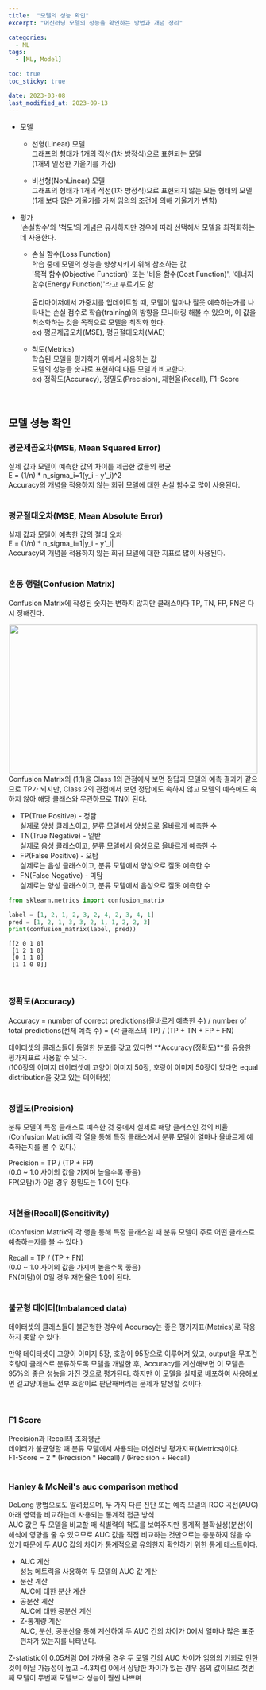 ```yaml
---
title:  "모델의 성능 확인"
excerpt: "머신러닝 모델의 성능을 확인하는 방법과 개념 정리"

categories:
  - ML
tags:
  - [ML, Model]

toc: true
toc_sticky: true

date: 2023-03-08
last_modified_at: 2023-09-13
---
```


- 모델  
  - 선형(Linear) 모델  
  그래프의 형태가 1개의 직선(1차 방정식)으로 표현되는 모델  
  (1개의 일정한 기울기를 가짐)  

  - 비선형(NonLinear) 모델  
  그래프의 형태가 1개의 직선(1차 방정식)으로 표현되지 않는 모든 형태의 모델  
  (1개 보다 많은 기울기를 가져 임의의 조건에 의해 기울기가 변함)  

- 평가  
'손실함수'와 '척도'의 개념은 유사하지만 경우에 따라 선택해서 모델을 최적화하는데 사용한다.  
  - 손실 함수(Loss Function)  
  학습 중에 모델의 성능을 향상시키기 위해 참조하는 값  
  '목적 함수(Objective Function)' 또는 '비용 함수(Cost Function)', '에너지 함수(Energy Function)'라고 부르기도 함<br>  
  옵티마이저에서 가중치를 업데이트할 때, 모델이 얼마나 잘못 예측하는가를 나타내는 손실 점수로 학습(training)의 방향을 모니터링 해볼 수 있으며, 이 값을 최소화하는 것을 목적으로 모델을 최적화 한다.  
  ex) 평균제곱오차(MSE), 평균절대오차(MAE)  

  - 척도(Metrics)  
  학습된 모델을 평가하기 위해서 사용하는 값  
  모델의 성능을 숫자로 표현하여 다른 모델과 비교한다.  
  ex) 정확도(Accuracy), 정밀도(Precision), 재현율(Recall), F1-Score  
<br><br>  

## 모델 성능 확인  
### 평균제곱오차(MSE, Mean Squared Error)  
실제 값과 모델이 예측한 값의 차이를 제곱한 값들의 평균  
E = (1/n) * n_sigma_i=1(y_i - y'_i)^2  
Accuracy의 개념을 적용하지 않는 회귀 모델에 대한 손실 함수로 많이 사용된다.  
<br>  

### 평균절대오차(MSE, Mean Absolute Error)  
실제 값과 모델이 예측한 값의 절대 오차  
E = (1/n) * n_sigma_i=1|y_i - y'_i|  
Accuracy의 개념을 적용하지 않는 회귀 모델에 대한 지표로 많이 사용된다.  
<br>  

### 혼동 행렬(Confusion Matrix)  
Confusion Matrix에 작성된 숫자는 변하지 않지만 클래스마다 TP, TN, FP, FN은 다시 정해진다.  
<div align="center">  
<img src="https://github.com/csh44017/csh44017.github.io/assets/77605589/b086f63f-8cd5-42bf-a0e5-b042d7c1b5e8" width="500" height="300">  
</div>  
Confusion Matrix의 (1,1)을 Class 1의 관점에서 보면 정답과 모델의 예측 결과가 같으므로 TP가 되지만, Class 2의 관점에서 보면 정답에도 속하지 않고 모델의 예측에도 속하지 않아 해당 클래스와 무관하므로 TN이 된다.  
<br>  
  
- TP(True Positive) - 정탐  
실제로 양성 클래스이고, 분류 모델에서 양성으로 올바르게 예측한 수  
- TN(True Negative) - 일반  
실제로 음성 클래스이고, 분류 모델에서 음성으로 올바르게 예측한 수  
- FP(False Positive) - 오탐  
실제로는 음성 클래스이고, 분류 모델에서 양성으로 잘못 예측한 수  
- FN(False Negative) - 미탐  
실제로는 양성 클래스이고, 분류 모델에서 음성으로 잘못 예측한 수  
```python  
from sklearn.metrics import confusion_matrix

label = [1, 2, 1, 2, 3, 2, 4, 2, 3, 4, 1]
pred = [1, 2, 1, 3, 3, 2, 1, 1, 2, 2, 3]
print(confusion_matrix(label, pred))
```  
```shell  
[[2 0 1 0]
 [1 2 1 0]
 [0 1 1 0]
 [1 1 0 0]]
```  
<br>  

### 정확도(Accuracy)  
Accuracy = number of correct predictions(올바르게 예측한 수) / number of total predictions(전체 예측 수) = (각 클래스의 TP) / (TP + TN + FP + FN)  

데이터셋의 클래스들이 동일한 분포를 갖고 있다면 **Accuracy(정확도)**를 유용한 평가지표로 사용할 수 있다.  
(100장의 이미지 데이터셋에 고양이 이미지 50장, 호랑이 이미지 50장이 있다면 equal distribution을 갖고 있는 데이터셋)  
<br>  

### 정밀도(Precision)  
분류 모델이 특정 클래스로 예측한 것 중에서 실제로 해당 클래스인 것의 비율  
(Confusion Matrix의 각 열을 통해 특정 클래스에서 분류 모델이 얼마나 올바르게 예측하는지를 볼 수 있다.)  

Precision = TP / (TP + FP)  
(0.0 ~ 1.0 사이의 값을 가지며 높을수록 좋음)  
FP(오탐)가 0일 경우 정밀도는 1.0이 된다.  
<br>  

### 재현율(Recall)(Sensitivity)  
(Confusion Matrix의 각 행을 통해 특정 클래스일 때 분류 모델이 주로 어떤 클래스로 예측하는지를 볼 수 있다.)  

Recall = TP / (TP + FN)  
(0.0 ~ 1.0 사이의 값을 가지며 높을수록 좋음)  
FN(미탐)이 0일 경우 재현율은 1.0이 된다.  
<br>  

### 불균형 데이터(Imbalanced data)  
데이터셋의 클래스들이 불균형한 경우에 Accuracy는 좋은 평가지표(Metrics)로 작용하지 못할 수 있다.  

만약 데이터셋이 고양이 이미지 5장, 호랑이 95장으로 이루어져 있고, output을 무조건 호랑이 클래스로 분류하도록 모델을 개발한 후, Accuracy를 계산해보면 이 모델은 95%의 좋은 성능을 가진 것으로 평가된다. 하지만 이 모델을 실제로 배포하여 사용해보면 길고양이들도 전부 호랑이로 판단해버리는 문제가 발생할 것이다.  

<br>  

### F1 Score  
Precision과 Recall의 조화평균  
데이터가 불균형할 때 분류 모델에서 사용되는 머신러닝 평가지표(Metrics)이다.  
F1-Score = 2 * (Precision * Recall) / (Precision + Recall)  
<br>  


### Hanley & McNeil's auc comparison method  
DeLong 방법으로도 알려졌으며, 두 가지 다른 진단 또는 예측 모델의 ROC 곡선(AUC) 아래 영역을 비교하는데 사용되는 통계적 접근 방식  
AUC 값은 두 모델을 비교할 때 식별력의 척도를 보여주지만 통계적 불확실성(분산)이 해석에 영향을 줄 수 있으므로 AUC 값을 직접 비교하는 것만으로는 충분하지 않을 수 있기 때문에 두 AUC 값의 차이가 통계적으로 유의한지 확인하기 위한 통계 테스트이다.  
- AUC 계산  
  성능 메트릭을 사용하여 두 모델의 AUC 값 계산  
- 분산 계산  
  AUC에 대한 분산 계산
- 공분산 계산  
  AUC에 대한 공분산 계산  
- Z-통계량 계산  
  AUC, 분산, 공분산을 통해 계산하여 두 AUC 간의 차이가 0에서 얼마나 많은 표준 편차가 있는지를 나타낸다.  

Z-statistic이 0.05처럼 0에 가까울 경우 두 모델 간의 AUC 차이가 임의의 기회로 인한 것이 아닐 가능성이 높고 -4.3처럼 0에서 상당한 차이가 있는 경우 음의 값이므로 첫번째 모델이 두번째 모델보다 성능이 훨씬 나쁘며 